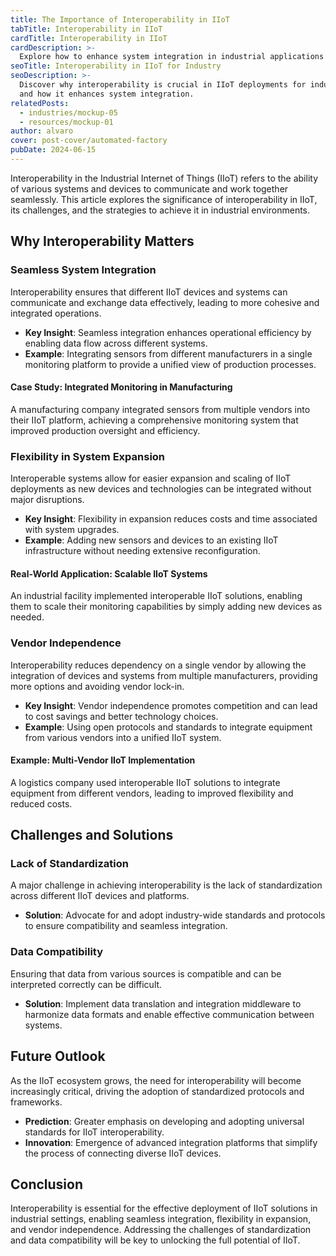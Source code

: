 ```yaml
---
title: The Importance of Interoperability in IIoT
tabTitle: Interoperability in IIoT
cardTitle: Interoperability in IIoT
cardDescription: >-
  Explore how to enhance system integration in industrial applications
seoTitle: Interoperability in IIoT for Industry
seoDescription: >-
  Discover why interoperability is crucial in IIoT deployments for industrial applications
  and how it enhances system integration.
relatedPosts:
  - industries/mockup-05
  - resources/mockup-01
author: alvaro
cover: post-cover/automated-factory
pubDate: 2024-06-15
---
```


Interoperability in the Industrial Internet of Things (IIoT) refers to the ability of
various systems and devices to communicate and work together seamlessly. This article
explores the significance of interoperability in IIoT, its challenges, and the strategies
to achieve it in industrial environments.

## Why Interoperability Matters

### Seamless System Integration

Interoperability ensures that different IIoT devices and systems can communicate and
exchange data effectively, leading to more cohesive and integrated operations.

- **Key Insight**: Seamless integration enhances operational efficiency by enabling data
  flow across different systems.
- **Example**: Integrating sensors from different manufacturers in a single monitoring
  platform to provide a unified view of production processes.

#### Case Study: Integrated Monitoring in Manufacturing

A manufacturing company integrated sensors from multiple vendors into their IIoT platform,
achieving a comprehensive monitoring system that improved production oversight and
efficiency.

### Flexibility in System Expansion

Interoperable systems allow for easier expansion and scaling of IIoT deployments as new
devices and technologies can be integrated without major disruptions.

- **Key Insight**: Flexibility in expansion reduces costs and time associated with system
  upgrades.
- **Example**: Adding new sensors and devices to an existing IIoT infrastructure without
  needing extensive reconfiguration.

#### Real-World Application: Scalable IIoT Systems

An industrial facility implemented interoperable IIoT solutions, enabling them to scale
their monitoring capabilities by simply adding new devices as needed.

### Vendor Independence

Interoperability reduces dependency on a single vendor by allowing the integration of
devices and systems from multiple manufacturers, providing more options and avoiding
vendor lock-in.

- **Key Insight**: Vendor independence promotes competition and can lead to cost savings
  and better technology choices.
- **Example**: Using open protocols and standards to integrate equipment from various
  vendors into a unified IIoT system.

#### Example: Multi-Vendor IIoT Implementation

A logistics company used interoperable IIoT solutions to integrate equipment from
different vendors, leading to improved flexibility and reduced costs.

## Challenges and Solutions

### Lack of Standardization

A major challenge in achieving interoperability is the lack of standardization across
different IIoT devices and platforms.

- **Solution**: Advocate for and adopt industry-wide standards and protocols to ensure
  compatibility and seamless integration.

### Data Compatibility

Ensuring that data from various sources is compatible and can be interpreted correctly can
be difficult.

- **Solution**: Implement data translation and integration middleware to harmonize data
  formats and enable effective communication between systems.

## Future Outlook

As the IIoT ecosystem grows, the need for interoperability will become increasingly
critical, driving the adoption of standardized protocols and frameworks.

- **Prediction**: Greater emphasis on developing and adopting universal standards for IIoT
  interoperability.
- **Innovation**: Emergence of advanced integration platforms that simplify the process of
  connecting diverse IIoT devices.

## Conclusion

Interoperability is essential for the effective deployment of IIoT solutions in industrial
settings, enabling seamless integration, flexibility in expansion, and vendor
independence. Addressing the challenges of standardization and data compatibility will be
key to unlocking the full potential of IIoT.
